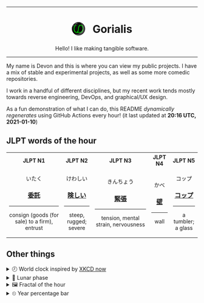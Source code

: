 ***

<h1 align="center">
<sub>
    <img src="readme/resources/avatar.png" height="36">
</sub>
&nbsp;
Gorialis
</h1>
<p align="center">
Hello! I like making tangible software.
</p>

***

My name is Devon and this is where you can view my public projects. I have a mix of stable and experimental projects, as well as some more comedic repositories.

I work in a handful of different disciplines, but my recent work tends mostly towards reverse engineering, DevOps, and graphical/UX design.

As a fun demonstration of what I can do, this README *dynamically regenerates* using GitHub Actions every hour! (it last updated at **20:16 UTC, 2021-01-10**)

<h2>JLPT words of the hour</h2>
<table>
    <tr>
        <th>JLPT N1</th>
        <th>JLPT N2</th>
        <th>JLPT N3</th>
        <th>JLPT N4</th>
        <th>JLPT N5</th>
    </tr>
    <tr>
        <td>
            <p align="center">いたく</p>
            <h3 align="center"><b><a href="https://jisho.org/search/%E5%A7%94%E8%A8%97">委託</a></b></h3>
            <hr>
            <p align="center">consign (goods (for sale) to a firm),<wbr> entrust</p>
        </td>
        <td>
            <p align="center">けわしい</p>
            <h3 align="center"><b><a href="https://jisho.org/search/%E9%99%BA%E3%81%97%E3%81%84">険しい</a></b></h3>
            <hr>
            <p align="center">steep,<wbr> rugged;<br> severe</p>
        </td>
        <td>
            <p align="center">きんちょう</p>
            <h3 align="center"><b><a href="https://jisho.org/search/%E7%B7%8A%E5%BC%B5">緊張</a></b></h3>
            <hr>
            <p align="center">tension,<wbr> mental strain,<wbr> nervousness</p>
        </td>
        <td>
            <p align="center">かべ</p>
            <h3 align="center"><b><a href="https://jisho.org/search/%E5%A3%81">壁</a></b></h3>
            <hr>
            <p align="center">wall</p>
        </td>
        <td>
            <p align="center">コップ</p>
            <h3 align="center"><b><a href="https://jisho.org/search/%E3%82%B3%E3%83%83%E3%83%97">コップ</a></b></h3>
            <hr>
            <p align="center">a tumbler;<br> a glass</p>
        </td>
    </tr>
</table>

<h2>Other things</h2>
<details>
<summary>🕗  World clock inspired by <a href="https://xkcd.com/now">XKCD now</a></summary>

> <img src="generated/now.png" width="512">

</details>
<details>
<summary>🌙 Lunar phase</summary>

The moon is approximately 94.04% through its phase ().

</details>
<details>
<summary>&#x1f5bc; Fractal of the hour</summary>

> <img src="generated/fractal.png" width="512">

</details>
<details>
<summary>&#x23f2; Year percentage bar</summary>
<pre><code>2021 [▁▁▁▁▁▁▁▁▁▁▁▁▁▁▁▁▁▁▁▁] 2.70%</code></pre>
</details>
